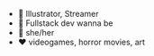 - 🔭 Illustrator, Streamer
- 🌱 Fullstack dev wanna be
- 🌸 she/her
- ❤ videogames, horror movies, art

<!--
**emmegray/emmegray** is a ✨ _special_ ✨ repository because its `README.md` (this file) appears on your GitHub profile.

Here are some ideas to get you started:

- 🔭 I’m currently working on ...
- 🌱 I’m currently learning ...
- 👯 I’m looking to collaborate on ...
- 🤔 I’m looking for help with ...
- 💬 Ask me about ...
- 📫 How to reach me: ...
- 😄 Pronouns: ...
- ⚡ Fun fact: ...
-->
